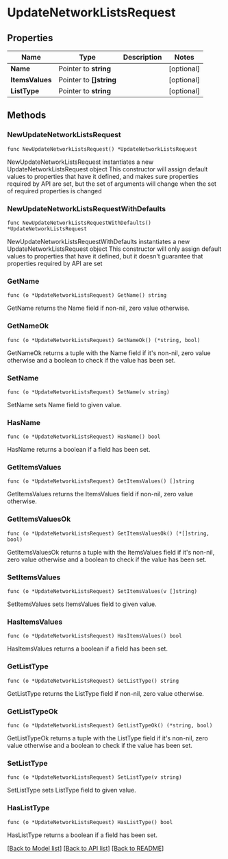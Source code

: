# UpdateNetworkListsRequest

## Properties

Name | Type | Description | Notes
------------ | ------------- | ------------- | -------------
**Name** | Pointer to **string** |  | [optional] 
**ItemsValues** | Pointer to **[]string** |  | [optional] 
**ListType** | Pointer to **string** |  | [optional] 

## Methods

### NewUpdateNetworkListsRequest

`func NewUpdateNetworkListsRequest() *UpdateNetworkListsRequest`

NewUpdateNetworkListsRequest instantiates a new UpdateNetworkListsRequest object
This constructor will assign default values to properties that have it defined,
and makes sure properties required by API are set, but the set of arguments
will change when the set of required properties is changed

### NewUpdateNetworkListsRequestWithDefaults

`func NewUpdateNetworkListsRequestWithDefaults() *UpdateNetworkListsRequest`

NewUpdateNetworkListsRequestWithDefaults instantiates a new UpdateNetworkListsRequest object
This constructor will only assign default values to properties that have it defined,
but it doesn't guarantee that properties required by API are set

### GetName

`func (o *UpdateNetworkListsRequest) GetName() string`

GetName returns the Name field if non-nil, zero value otherwise.

### GetNameOk

`func (o *UpdateNetworkListsRequest) GetNameOk() (*string, bool)`

GetNameOk returns a tuple with the Name field if it's non-nil, zero value otherwise
and a boolean to check if the value has been set.

### SetName

`func (o *UpdateNetworkListsRequest) SetName(v string)`

SetName sets Name field to given value.

### HasName

`func (o *UpdateNetworkListsRequest) HasName() bool`

HasName returns a boolean if a field has been set.

### GetItemsValues

`func (o *UpdateNetworkListsRequest) GetItemsValues() []string`

GetItemsValues returns the ItemsValues field if non-nil, zero value otherwise.

### GetItemsValuesOk

`func (o *UpdateNetworkListsRequest) GetItemsValuesOk() (*[]string, bool)`

GetItemsValuesOk returns a tuple with the ItemsValues field if it's non-nil, zero value otherwise
and a boolean to check if the value has been set.

### SetItemsValues

`func (o *UpdateNetworkListsRequest) SetItemsValues(v []string)`

SetItemsValues sets ItemsValues field to given value.

### HasItemsValues

`func (o *UpdateNetworkListsRequest) HasItemsValues() bool`

HasItemsValues returns a boolean if a field has been set.

### GetListType

`func (o *UpdateNetworkListsRequest) GetListType() string`

GetListType returns the ListType field if non-nil, zero value otherwise.

### GetListTypeOk

`func (o *UpdateNetworkListsRequest) GetListTypeOk() (*string, bool)`

GetListTypeOk returns a tuple with the ListType field if it's non-nil, zero value otherwise
and a boolean to check if the value has been set.

### SetListType

`func (o *UpdateNetworkListsRequest) SetListType(v string)`

SetListType sets ListType field to given value.

### HasListType

`func (o *UpdateNetworkListsRequest) HasListType() bool`

HasListType returns a boolean if a field has been set.


[[Back to Model list]](../README.md#documentation-for-models) [[Back to API list]](../README.md#documentation-for-api-endpoints) [[Back to README]](../README.md)


